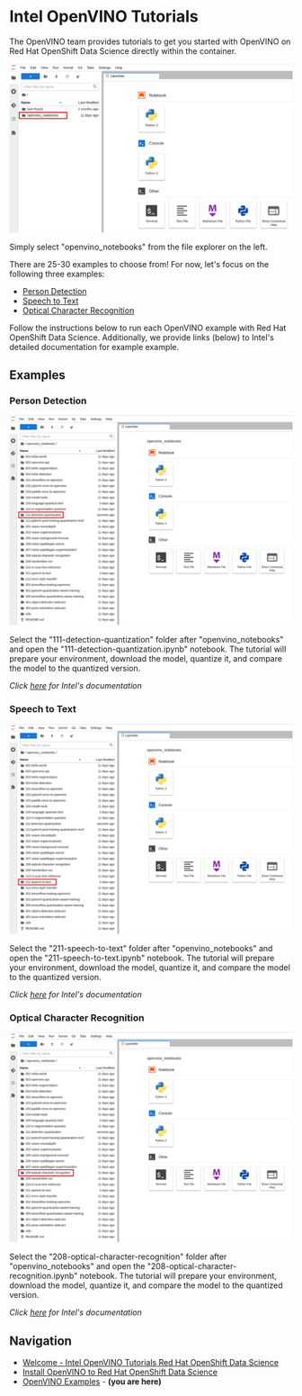 
# Intel OpenVINO Tutorials 

The OpenVINO team provides tutorials to get you started with OpenVINO on Red Hat OpenShift Data Science directly within the container. 

![openvino-container](./assets/img/examples/openvino-container.png)

Simply select "openvino_notebooks" from the file explorer on the left. 

There are 25-30 examples to choose from! 
For now, let's focus on the following three examples: 
* [Person Detection](#person-detection)
* [Speech to Text](#speech-to-text)
* [Optical Character Recognition](#optical-character-recognition)

Follow the instructions below to run each OpenVINO example with Red Hat OpenShift Data Science.
Additionally, we provide links (below) to Intel's detailed documentation for example example. 

## Examples 

### Person Detection 

![openvino-111](./assets/img/examples/openvino-111.png)

Select the "111-detection-quantization" folder after "openvino_notebooks" and open the "111-detection-quantization.ipynb" notebook. 
The tutorial will prepare your environment, download the model, quantize it, and compare the model to the quantized version.

*Click [here](https://docs.openvino.ai/latest/notebooks/111-detection-quantization-with-output.html) for Intel's documentation*

### Speech to Text 

![openvino-211](./assets/img/examples/openvino-211.png)

Select the "211-speech-to-text" folder after "openvino_notebooks" and open the "211-speech-to-text.ipynb" notebook. 
The tutorial will prepare your environment, download the model, quantize it, and compare the model to the quantized version.

*Click [here](https://docs.openvino.ai/latest/notebooks/211-speech-to-text-with-output.html) for Intel's documentation*

### Optical Character Recognition

![openvino-208](./assets/img/examples/openvino-208.png)

Select the "208-optical-character-recognition" folder after "openvino_notebooks" and open the "208-optical-character-recognition.ipynb" notebook. 
The tutorial will prepare your environment, download the model, quantize it, and compare the model to the quantized version.

*Click [here](https://docs.openvino.ai/latest/notebooks/208-optical-character-recognition-with-output.html) for Intel's documentation*
## Navigation 

* [Welcome - Intel OpenVINO Tutorials Red Hat OpenShift Data Science](00_index.md)
* [Install OpenVINO to Red Hat OpenShift Data Science](01_install.md) 
* [OpenVINO Examples](02_examples.md) - **(you are here)**

